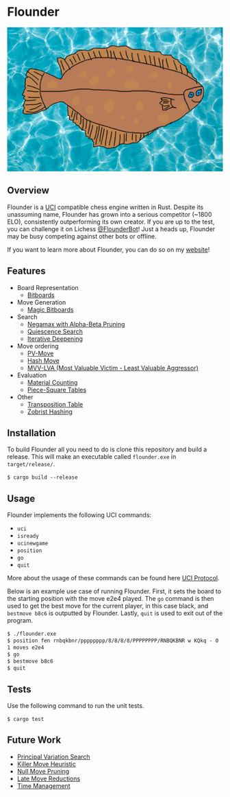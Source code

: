 # Flounder

![Flounder](./img/flounder.png)

## Overview
Flounder is a [UCI](https://www.chessprogramming.org/UCI) compatible chess engine written in Rust. Despite its unassuming name, Flounder has grown into a serious competitor (~1800 ELO), consistently outperforming its own creator. If you are up to the test, you can challenge it on Lichess [@FlounderBot](https://lichess.org/@/FlounderBot)! Just a heads up, Flounder may be busy competing against other bots or offline.

If you want to learn more about Flounder, you can do so on my [website](https://zacharygarwood.com/projects/flounder)!

## Features
* Board Representation
  * [Bitboards](https://www.chessprogramming.org/Bitboards)
* Move Generation
  * [Magic Bitboards](https://www.chessprogramming.org/Magic_Bitboards)
* Search
  * [Negamax with Alpha-Beta Pruning](https://www.chessprogramming.org/Alpha-Beta)
  * [Quiescence Search](https://www.chessprogramming.org/Quiescence_Search)
  * [Iterative Deepening](https://www.chessprogramming.org/Iterative_Deepening)
* Move ordering
  * [PV-Move](https://www.chessprogramming.org/PV-Move)
  * [Hash Move](https://www.chessprogramming.org/Hash_Move)
  * [MVV-LVA (Most Valuable Victim - Least Valuable Aggressor)](https://www.chessprogramming.org/MVV-LVA)
* Evaluation
  * [Material Counting](https://www.chessprogramming.org/Material) 
  * [Piece-Square Tables](https://www.chessprogramming.org/Piece-Square_Tables) 
* Other
  * [Transposition Table](https://www.chessprogramming.org/Transposition_Table) 
  * [Zobrist Hashing](https://www.chessprogramming.org/Zobrist_Hashing) 

## Installation
To build Flounder all you need to do is clone this repository and build a release. This will make an executable called `flounder.exe` in `target/release/`.
```
$ cargo build --release
```

## Usage
Flounder implements the following UCI commands: 
* `uci`
* `isready`
* `ucinewgame`
* `position`
* `go`
* `quit`

More about the usage of these commands can be found here [UCI Protocol](https://backscattering.de/chess/uci/).

Below is an example use case of running Flounder. First, it sets the board to the starting position with the move e2e4 played. The `go` command is then used to get the best move for the current player, in this case black, and `bestmove b8c6` is outputted by Flounder. Lastly, `quit` is used to exit out of the program.
```
$ ./flounder.exe
$ position fen rnbqkbnr/pppppppp/8/8/8/8/PPPPPPPP/RNBQKBNR w KQkq - 0 1 moves e2e4
$ go
$ bestmove b8c6
$ quit
```

## Tests
Use the following command to run the unit tests.
```
$ cargo test
```

## Future Work
- [Principal Variation Search](https://www.chessprogramming.org/Principal_Variation_Search) 
- [Killer Move Heuristic](https://www.chessprogramming.org/Killer_Move) 
- [Null Move Pruning](https://www.chessprogramming.org/Null_Move_Pruning) 
- [Late Move Reductions](https://www.chessprogramming.org/Null_Move_Pruning) 
- [Time Management](https://www.chessprogramming.org/Time_Management) 
